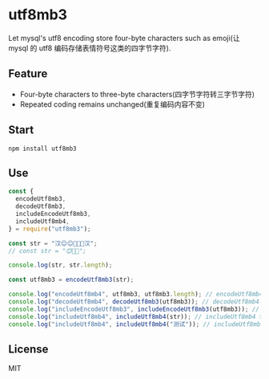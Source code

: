 # utf8mb3

Let mysql's utf8 encoding store four-byte characters such as emoji(让 mysql 的 utf8 编码存储表情符号这类的四字节字符).

## Feature

- Four-byte characters to three-byte characters(四字节字符转三字节字符)
- Repeated coding remains unchanged(重复编码内容不变)

## Start

```
npm install utf8mb3
```

## Use

```js
const {
  encodeUtf8mb3,
  decodeUtf8mb3,
  includeEncodeUtf8mb3,
  includeUtf8mb4,
} = require("utf8mb3");

const str = "汉😊😊🛝🛝🛝汉";
// const str = "😊🛝🛝";

console.log(str, str.length);

const utf8mb3 = encodeUtf8mb3(str);

console.log("encodeUtf8mb4", utf8mb3, utf8mb3.length); // encodeUtf8mb4 汉ꂶꂶ鷶鷶鷶汉 12
console.log("decodeUtf8mb4", decodeUtf8mb3(utf8mb3)); // decodeUtf8mb4 汉😊😊🛝🛝🛝汉
console.log("includeEncodeUtf8mb3", includeEncodeUtf8mb3(utf8mb3)); // includeEncodeUtf8mb3 true
console.log("includeUtf8mb4", includeUtf8mb4(str)); // includeUtf8mb4 true
console.log("includeUtf8mb4", includeUtf8mb4("测试")); // includeUtf8mb4 false
```

## License

MIT
